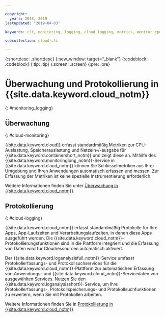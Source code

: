 ```yaml
---

copyright:
  years: 2018, 2019
lastupdated: "2019-04-03"

keywords: cli, monitoring, logging, cloud logging, metrics, monitor cpu, monitor usage, memory utilization, runtime logging

subcollection: cloud-cli

---
```


{:shortdesc: .shortdesc}
{:new_window: target="_blank"}
{:codeblock: .codeblock}
{:tip: .tip}
{:screen: .screen}
{:pre: .pre}

# Überwachung und Protokollierung in {{site.data.keyword.cloud_notm}}
{: #monitoring_logging}

## Überwachung
{: #cloud-monitoring}

{{site.data.keyword.cloud}} erfasst standardmäßig Metriken zur CPU-Auslastung, Speicherauslastung und Netzein-/-ausgabe für {{site.data.keyword.containershort_notm}} und zeigt diese an. Mithilfe des {{site.data.keyword.monitoringlong_notm}}-Service in {{site.data.keyword.cloud_notm}} können Sie Schlüsselmetriken aus Ihrer Umgebung und Ihren Anwendungen automatisch erfassen und messen. Zur Erfassung der Metriken ist keine spezielle Instrumentierung erforderlich.

Weitere Informationen finden Sie unter [Überwachung in {{site.data.keyword.cloud_notm}}](/docs/services/cloud-monitoring?topic=cloud-monitoring-monitoring_ov#monitoring_ov).

## Protokollierung
{: #cloud-logging}

{{site.data.keyword.cloud_notm}} erfasst standardmäßig Protokolle für Ihre Apps, App-Laufzeiten und Verarbeitungslaufzeiten, in denen diese Apps ausgeführt werden. Die {{site.data.keyword.cloud_notm}}-Protokollierungsfunktionen sind in die Plattform integriert und die Erfassung von Daten wird für Cloudressourcen automatisch aktiviert. 

Der {{site.data.keyword.loganalysisfull_notm}}-Service umfasst Protokollerfassungs- und Protokollsuchservices für die {{site.data.keyword.cloud_notm}}-Plattform zur automatischen Erfassung von Anwendungs- und {{site.data.keyword.cloud_notm}}-Servicedaten von ausgewählten Services. Nutzen Sie den {{site.data.keyword.loganalysisshort}}-Service, um Ihre Protokollerfassungs-, Protokollspeicherungs- und Protokollsuchfunktionen zu erweitern, wenn Sie mit Protokollen arbeiten.

Weitere Informationen finden Sie in [Protokollierung in {{site.data.keyword.cloud_notm}}](/docs/services/CloudLogAnalysis?topic=cloudloganalysis-log_analysis_ov#log_analysis_ov).
